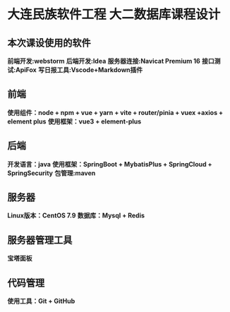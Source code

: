 # 大连民族软件工程 大二数据库课程设计
## 本次课设使用的软件
**前端开发:webstorm**
**后端开发:Idea**
**服务器连接:Navicat Premium 16**
**接口测试:ApiFox**
**写日报工具:Vscode+Markdown插件**
## 前端
**使用组件：node + npm + vue + yarn + vite + router/pinia + vuex +axios + element plus**
**使用框架：vue3 + element-plus**
## 后端
**开发语言：java**
**使用框架：SpringBoot + MybatisPlus + SpringCloud + SpringSecurity**
**包管理:maven**

## 服务器
**Linux版本：CentOS 7.9**
**数据库：Mysql + Redis**
## 服务器管理工具
**宝塔面板**
## 代码管理
**使用工具：Git + GitHub**